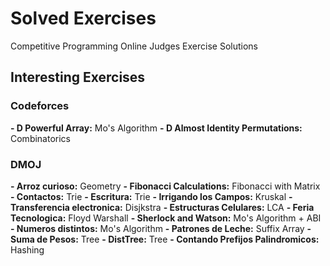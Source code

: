 # Solved Exercises
Competitive Programming Online Judges Exercise Solutions


## Interesting Exercises

### Codeforces

**- D Powerful Array:** Mo's Algorithm
**- D Almost Identity Permutations:** Combinatorics

### DMOJ

**- Arroz curioso:** Geometry
**- Fibonacci Calculations:** Fibonacci with Matrix
**- Contactos:** Trie
**- Escritura:** Trie
**- Irrigando los Campos:** Kruskal
**- Transferencia electronica:** Disjkstra
**- Estructuras Celulares:** LCA
**- Feria Tecnologica:** Floyd Warshall
**- Sherlock and Watson:** Mo's Algorithm + ABI
**- Numeros distintos:** Mo's Algorithm
**- Patrones de Leche:** Suffix Array
**- Suma de Pesos:** Tree
**- DistTree:** Tree
**- Contando Prefijos Palindromicos:** Hashing
